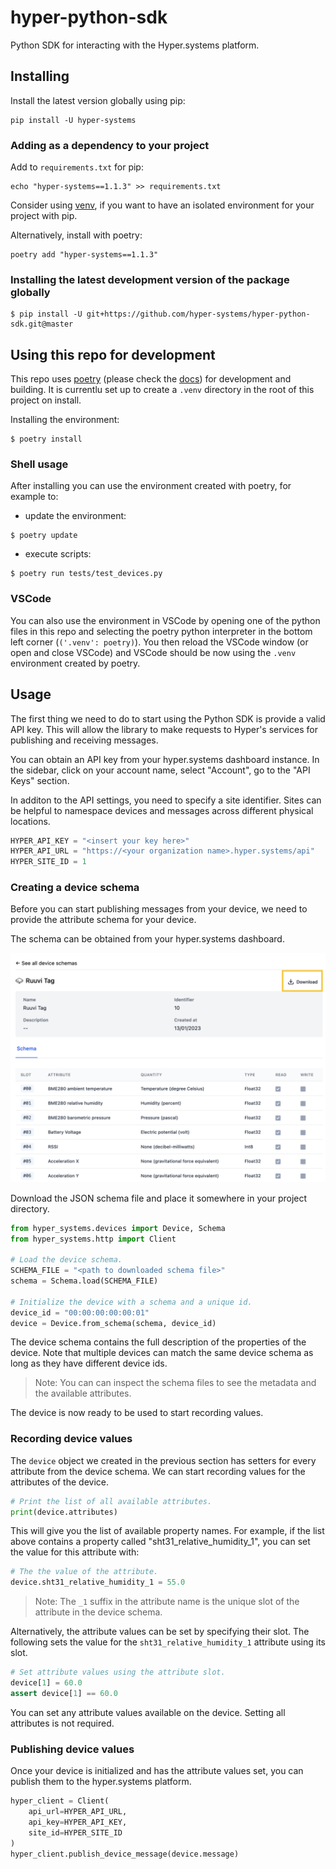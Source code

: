 # hyper-python-sdk

Python SDK for interacting with the Hyper.systems platform.

## Installing

Install the latest version globally using pip:

```shell
pip install -U hyper-systems
```

### Adding as a dependency to your project

Add to `requirements.txt` for pip:

```shell
echo "hyper-systems==1.1.3" >> requirements.txt
```

Consider using [venv](https://docs.python.org/3/tutorial/venv.html), if you want to have an isolated environment for your project with pip.

Alternatively, install with poetry:

```shell
poetry add "hyper-systems==1.1.3"
```

### Installing the latest development version of the package globally

```shell
$ pip install -U git+https://github.com/hyper-systems/hyper-python-sdk.git@master
```

## Using this repo for development

This repo uses [poetry](https://python-poetry.org/) (please check the [docs](https://python-poetry.org/docs/)) for development and building. It is currentlu set up to create a `.venv` directory in the root of this project on install.


Installing the environment:

```shell
$ poetry install
```

### Shell usage

After installing you can use the environment created with poetry, for example to:

- update the environment:

```shell
$ poetry update
```

- execute scripts:

```shell
$ poetry run tests/test_devices.py
```

### VSCode

You can also use the environment in VSCode by opening one of the python files in this repo and selecting the poetry python interpreter in the bottom left corner (`('.venv': poetry)`). You then reload the VSCode window (or open and close VSCode) and VSCode should be now using the `.venv` environment created by poetry.

## Usage

The first thing we need to do to start using the Python SDK is provide a valid API key. This will allow the library to make requests to Hyper's services for publishing and receiving messages.

You can obtain an API key from your hyper.systems dashboard instance. In the sidebar, click on your account name, select "Account", go to the "API Keys" section.

In additon to the API settings, you need to specify a site identifier. Sites can be helpful to namespace devices and messages across different physical locations.

```python
HYPER_API_KEY = "<insert your key here>"
HYPER_API_URL = "https://<your organization name>.hyper.systems/api"
HYPER_SITE_ID = 1
```


### Creating a device schema

Before you can start publishing messages from your device, we need to provide the attribute schema for your device.

The schema can be obtained from your hyper.systems dashboard.

![image](docs/images/device_schema_download.png)

Download the JSON schema file and place it somewhere in your project directory.

```python
from hyper_systems.devices import Device, Schema
from hyper_systems.http import Client

# Load the device schema.
SCHEMA_FILE = "<path to downloaded schema file>"
schema = Schema.load(SCHEMA_FILE)

# Initialize the device with a schema and a unique id.
device_id = "00:00:00:00:00:01"
device = Device.from_schema(schema, device_id)
```

The device schema contains the full description of the properties of the device. Note that multiple devices can match the same device schema as long as they have different device ids.

> Note: You can can inspect the schema files to see the metadata and the available attributes.

The device is now ready to be used to start recording values.


### Recording device values

The `device` object we created in the previous section has setters for every attribute from the device schema. We can start recording values for the attributes of the device.

```python
# Print the list of all available attributes.
print(device.attributes)
```

This will give you the list of available property names. For example, if the list above contains a property called "sht31_relative_humidity_1", you can set the value for this attribute with:

```python
# The the value of the attribute.
device.sht31_relative_humidity_1 = 55.0
```

> Note: The `_1` suffix in the attribute name is the unique slot of the attribute in the device schema.

Alternatively, the attribute values can be set by specifying their slot. The following sets the value for the `sht31_relative_humidity_1` attribute using its slot.

```python
# Set attribute values using the attribute slot.
device[1] = 60.0
assert device[1] == 60.0
```

You can set any attribute values available on the device. Setting all attributes is not required.


### Publishing device values

Once your device is initialized and has the attribute values set, you can publish them to the hyper.systems platform.

```python
hyper_client = Client(
    api_url=HYPER_API_URL,
    api_key=HYPER_API_KEY,
    site_id=HYPER_SITE_ID
)
hyper_client.publish_device_message(device.message)
```

